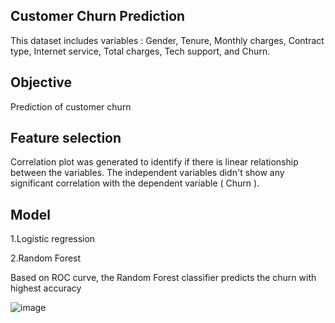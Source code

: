 ## Customer Churn Prediction

This dataset includes variables :
Gender,
Tenure,
Monthly charges,
Contract type,
Internet service,
Total charges,
Tech support, and
Churn.

## Objective 

Prediction of customer churn

## Feature selection
Correlation plot was generated to identify if there is linear relationship between the variables. The independent variables didn't show any significant correlation with the dependent variable ( Churn ).

##  Model
1.Logistic regression

2.Random Forest

Based on ROC curve, the Random Forest classifier predicts the churn with highest accuracy

![image](https://github.com/user-attachments/assets/4f408d70-301d-44c2-89a4-16a6bce23d22)




